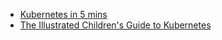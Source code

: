 
* [Kubernetes in 5 mins](https://www.youtube.com/watch?v=PH-2FfFD2PU)
* [The Illustrated Children's Guide to Kubernetes](https://www.youtube.com/watch?v=4ht22ReBjno)
